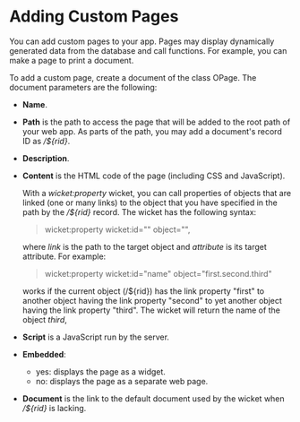 # Adding Custom Pages

You can add custom pages to your app. Pages may display dynamically generated data from the database and call functions. For example, you can make a page to print a document.

To add a custom page, create a document of the class OPage. The document parameters are the following:
* **Name**.
* **Path** is the path to access the page that will be added to the root path of your web app. As parts of the path, you may add a document's record ID as */${rid}*.
* **Description**.
* **Content** is the HTML code of the page (including CSS and JavaScript). 
  
  With a *wicket:property* wicket, you can call properties of objects that are linked (one or many links) to the object that you have specified in the path by the */${rid}* record. The wicket has the following syntax:
  
  > wicket:property wicket:id="<attribute>" object="<link>", 
  
  where *link* is the path to the target object and *attribute* is its target attribute. For example:
  > wicket:property wicket:id="name" object="first.second.third"
   
  works if the current object (/${rid}) has the link property "first" to another object having the link property "second" to yet another object having the link property "third". The wicket will return the name of the object *third*, 
  
* **Script** is a JavaScript run by the server.
* **Embedded**:
  * yes: displays the page as a widget.
  * no: displays the page as a separate web page.
* **Document** is the link to the default document used by the wicket when */${rid}* is lacking.